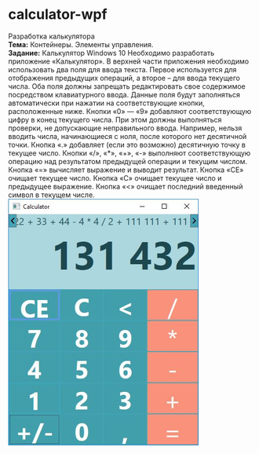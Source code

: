 # calculator-wpf
Разработка калькулятора<br>
**Тема:** Контейнеры. Элементы управления.<br>
**Задание:** Калькулятор Windows 10
Необходимо разработать приложение «Калькулятор». В верхней части
приложения необходимо использовать два поля для ввода текста. Первое используется
для отображения предыдущих операций, а второе – для ввода текущего числа. Оба поля
должны запрещать редактировать свое содержимое посредством клавиатурного ввода.
Данные поля будут заполняться автоматически при нажатии на соответствующие
кнопки, расположенные ниже.
Кнопки «0» — «9» добавляют соответствующую цифру в конец текущего числа.
При этом должны выполняться проверки, не допускающие неправильного ввода.
Например, нельзя вводить числа, начинающиеся с ноля, после которого нет десятичной
точки.
Кнопка «.» добавляет (если это возможно) десятичную точку в текущее число.
Кнопки «/», «*», «+», «-» выполняют соответствующую операцию над
результатом предыдущей операции и текущим числом.
Кнопка «=» вычисляет выражение и выводит результат.
Кнопка «CE» очищает текущее число.
Кнопка «C» очищает текущее число и предыдущее выражение.
Кнопка «<» очищает последний введенный символ в текущем числе.<br>
![Иллюстрация к проекту](https://github.com/yurachern/calculator-wpf/blob/master/interface.JPG)

